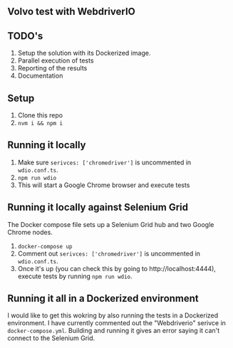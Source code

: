 ## Volvo test with WebdriverIO

## TODO's

1. Setup the solution with its Dockerized image.
1. Parallel execution of tests
1. Reporting of the results
1. Documentation

## Setup

1. Clone this repo
1. `nvm i && npm i`

## Running it locally

1. Make sure `serivces: ['chromedriver']` is uncommented in `wdio.conf.ts`.
1. `npm run wdio`
1. This will start a Google Chrome browser and execute tests

## Running it locally against Selenium Grid

The Docker compose file sets up a Selenium Grid hub and two Google Chrome nodes.

1. `docker-compose up`
1. Comment out `serivces: ['chromedriver']` is uncommented in `wdio.conf.ts`.
1. Once it's up (you can check this by going to http://localhost:4444), execute tests by running `npm run wdio`.

## Running it all in a Dockerized environment

I would like to get this wokring by also running the tests in a Dockerized environment. I have currently commented out the "Webdriverio" serivce in `docker-compose.yml`. Building and running it gives an error saying it can't connect to the Selenium Grid.
